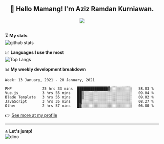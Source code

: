 <h2 align="center">👋 Hello Mamang! I'm Aziz Ramdan Kurniawan.</h2>  
<p align="center">
  <img src="https://komarev.com/ghpvc/?username=azizramdan"> <br><br>
</p>
    
⏳ **My stats**  
![github stats](https://github-readme-stats.vercel.app/api?username=azizramdan&show_icons=true&count_private=true&title_color=000&hide_border=true&hide_title=true)  

📈 **Languages I use the most**  
![Top Langs](https://github-readme-stats.vercel.app/api/top-langs/?username=azizramdan&layout=compact&langs_count=6&hide=tsql&hide_border=true&hide_title=true&exclude_repo=Futsal-Go,Futsal-Go-Admin,Sistem-Informasi-Sensus-Harian-Rawat-Inap)  

📊 **My weekly development breakdown**
<!--START_SECTION:waka-->
```text
Week: 13 January, 2021 - 20 January, 2021

PHP              25 hrs 33 mins  ██████████████▓░░░░░░░░░░   58.83 % 
Vue.js           3 hrs 55 mins   ██▒░░░░░░░░░░░░░░░░░░░░░░   09.04 % 
Blade Template   3 hrs 55 mins   ██▒░░░░░░░░░░░░░░░░░░░░░░   09.02 % 
JavaScript       3 hrs 35 mins   ██░░░░░░░░░░░░░░░░░░░░░░░   08.27 % 
Other            2 hrs 57 mins   █▓░░░░░░░░░░░░░░░░░░░░░░░   06.80 % 
```
<!--END_SECTION:waka-->
👉 [See more at my profile](https://wakatime.com/@azizramdan)
***
🔝 **Let's jump!**  
![dino](https://raw.githubusercontent.com/azizramdan/azizramdan/master/dino.gif)  

